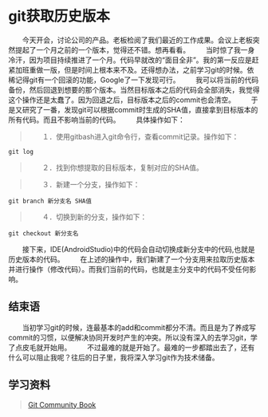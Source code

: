 git获取历史版本
=================
　　今天开会，讨论公司的产品。老板检阅了我们最近的工作成果。会议上老板突然提起了一个月之前的一个版本，觉得还不错。想再看看。
　　当时惊了我一身冷汗，因为项目持续推进了一个月。代码早就改的“面目全非”。我的第一反应是赶紧加班重做一版，但是时间上根本来不及。还得想办法，之前学习git的时候。依稀记得git有一个回滚的功能，Google了一下发现可行。
　　我可以将当前的代码备份，然后回退到想要的那个版本。当然目标版本之后的代码会全部消失，我觉得这个操作还是太蠢了。因为回退之后，目标版本之后的commit也会清空。
　　于是又研究了一番，发现git可以根据commit时生成的SHA值，直接拿到目标版本的所有代码。而且不影响当前的代码。
　　具体操作如下：
>　　１．使用gitbash进入git命令行，查看commit记录。操作如下：
```git
git log
```


>　　２．找到你想提取的目标版本，复制对应的SHA值。

>　　３．新建一个分支，操作如下：
```git
git branch 新分支名 SHA值
```
>　　４．切换到新的分支，操作如下：

```git
git checkout 新分支名
```

　　接下来，IDE(AndroidStudio)中的代码会自动切换成新分支中的代码,也就是历史版本的代码。
　　在上述的操作中，我们新建了一个分支用来拉取历史版本并进行操作（修改代码）。而我们当前的代码，也就是主分支中的代码不受任何影响。


结束语
----------
　　当初学习git的时候，连最基本的add和commit都分不清。而且是为了养成写commit的习惯，以便解决协同开发时产生的冲突。所以没有深入的去学习git，学了点皮毛就开始用。
　　不过最难的就是开始了。最难的一步都踏出去了，还有什么可以阻止我呢？往后的日子里，我将深入学习git作为技术储备。

学习资料
----------
><a href="http://gitbook.liuhui998.com/">Git Community Book</a>
